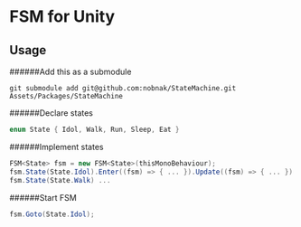 # FSM for Unity

## Usage
######Add this as a submodule
```
git submodule add git@github.com:nobnak/StateMachine.git Assets/Packages/StateMachine
```
######Declare states
```cs
enum State { Idol, Walk, Run, Sleep, Eat }
```
######Implement states
```cs
FSM<State> fsm = new FSM<State>(thisMonoBehaviour);
fsm.State(State.Idol).Enter((fsm) => { ... }).Update((fsm) => { ... }).Exit((fsm)=> { ... });
fsm.State(State.Walk) ...
```
######Start FSM
```cs
fsm.Goto(State.Idol);
```
